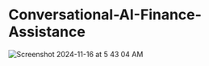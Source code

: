 # Conversational-AI-Finance-Assistance

![Screenshot 2024-11-16 at 5 43 04 AM](https://github.com/user-attachments/assets/3d70e744-8580-49e2-9523-e71c3594433f)
